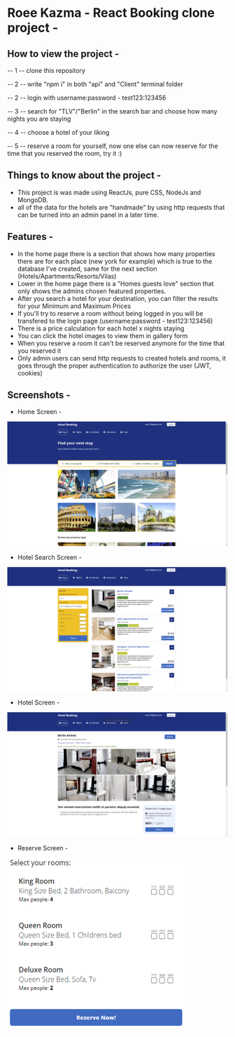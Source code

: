 # Roee Kazma - React Booking clone project - 

## How to view the project - 

-- 1 -- clone this repository

-- 2 -- write "npm i" in both "api" and "Client" terminal folder

-- 2 -- login with username:password - test123:123456

-- 3 -- search for "TLV"/"Berlin" in the search bar and choose how many nights you are staying

-- 4 -- choose a hotel of your liking

-- 5 -- reserve a room for yourself, now one else can now reserve for the time that you reserved the room, try it :)


## Things to know about the project - 

- This project is was made using ReactJs, pure CSS, NodeJs and MongoDB.
- all of the data for the hotels are "handmade" by using http requests that can be turned into an admin panel in a later time.

## Features - 

- In the home page there is a section that shows how many properties there are for each place (new york for example) which is true to the database I've created, same for the next section (Hotels/Apartments/Resorts/Vilas)
- Lower in the home page there is a "Homes guests love" section that only shows the admins chosen featured properties.
- After you search a hotel for your destination, you can filter the results for your Minimum and Maximum Prices
- If you'll try to reserve a room without being logged in you will be transfered to the login page (username:password - test123:123456)
- There is a price calculation for each hotel x nights staying
- You can click the hotel images to view them in gallery form
- When you reserve a room it can't be reserved anymore for the time that you reserved it
- Only admin users can send http requests to created hotels and rooms, it goes through the proper authentication to authorize the user (JWT, cookies)


## Screenshots - 
- Home Screen - 
<img src="Client\src\Assets\Capture.PNG" alt="homeScreen"/>

- Hotel Search Screen - 

<img src="Client\src\Assets\Capture2.PNG" alt="hotelSearchScreen"/>

- Hotel Screen - 

<img src="Client\src\Assets\Capture3.PNG" alt="hotelScreen"/>

- Reserve Screen - 

<img src="Client\src\Assets\Capture4.PNG" alt="reserveScreen"/>